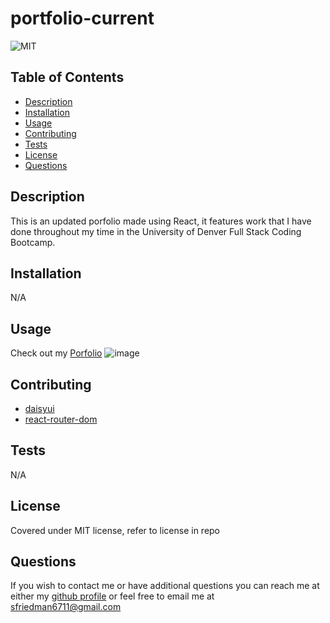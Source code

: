 # portfolio-current

![MIT](https://img.shields.io/badge/license-MIT-green)
## Table of Contents
- [Description](#description)
- [Installation](#installation)
- [Usage](#usage)
- [Contributing](#contributing)
- [Tests](#tests)
- [License](#license)
- [Questions](#questions)
## Description
This is an updated porfolio made using React, it features work that I have done throughout my time in the University of Denver Full Stack Coding Bootcamp.
## Installation
N/A
## Usage
Check out my [Porfolio](https://reverofsuturb.github.io/portfolio-current/)
![image](https://user-images.githubusercontent.com/123116188/231957573-3a4d50ed-b8cf-4077-98d6-908973eaf21c.png)

## Contributing
- [daisyui](https://daisyui.com/) <br>
- [react-router-dom](https://reactrouter.com/en/main)
## Tests
N/A
## License
Covered under MIT license, refer to license in repo
## Questions
If you wish to contact me or have additional questions you can reach me at either my [github profile](https://github.com/reverofsuturb) or feel free to email me at [sfriedman6711@gmail.com](mailto:sfriedman6711@gmail.com)
